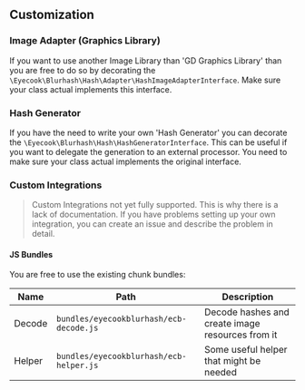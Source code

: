 ## Customization

### Image Adapter (Graphics Library)

If you want to use another Image Library than 'GD Graphics Library' than you are free to do so by decorating the `\Eyecook\Blurhash\Hash\Adapter\HashImageAdapterInterface`. Make sure your class actual implements this interface.

### Hash Generator

If you have the need to write your own 'Hash Generator' you can decorate the `\Eyecook\Blurhash\Hash\HashGeneratorInterface`. This can be useful if you want to delegate the generation to an external processor. You need to make sure your class actual implements the original interface.

### Custom Integrations

> Custom Integrations not yet fully supported. This is why there is a lack of documentation.
> If you have problems setting up your own integration, you can create an issue and describe the problem in detail.

#### JS Bundles

You are free to use the existing chunk bundles:

| Name   | Path                                     | Description                                      | 
|--------|------------------------------------------|--------------------------------------------------|
| Decode | `bundles/eyecookblurhash/ecb-decode.js`  | Decode hashes and create image resources from it |
| Helper | `bundles/eyecookblurhash/ecb-helper.js`  | Some useful helper that might be needed          |